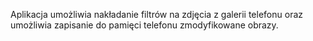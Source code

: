 Aplikacja umożliwia nakładanie filtrów na zdjęcia z galerii telefonu oraz umożliwia zapisanie do pamięci telefonu zmodyfikowane obrazy.
